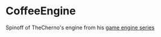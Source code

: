 # CoffeeEngine
Spinoff of TheCherno's engine from his [game engine series](https://www.youtube.com/playlist?list=PLlrATfBNZ98dC-V-N3m0Go4deliWHPFwT)

